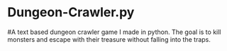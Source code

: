 # Dungeon-Crawler.py
#A text based dungeon crawler game I made in python. The goal is to kill monsters and escape with their treasure without falling into the traps.
